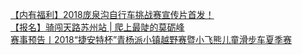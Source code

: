   
[【内有福利】2018庞泉沟自行车挑战赛宣传片首发！](http://www.dianyue.me/archives/164/jsqm2fxz2hkbfgsi/)  
[【报名】骑闯天路苏州站 | 爬上最陡的莫砺峰](http://www.dianyue.me/archives/239/yt4on9pn6ctzqrq9/)  
[赛事预告丨2018“捷安特杯”青杨派小镇越野赛暨小飞熊儿童滑步车夏季赛](http://www.dianyue.me/archives/745/t2vop36r2w1z7d25/)